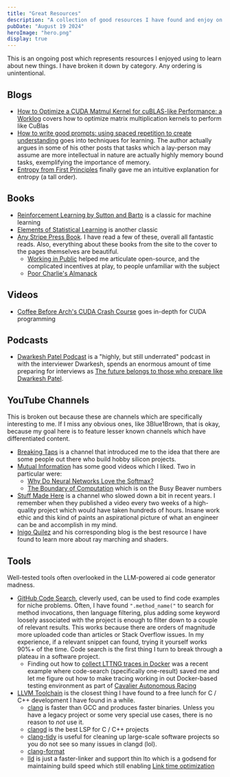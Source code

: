 ```yaml
---
title: "Great Resources"
description: "A collection of good resources I have found and enjoy on the internet. You find a few good ones when going through the library of babel. However, you miss many more... to wit, this is not an exhaustive list"
pubDate: "August 19 2024"
heroImage: "hero.png"
display: true
---
```


This is an ongoing post which represents resources I enjoyed using to learn about new things. I have broken it down by category. Any ordering is unintentional.

## Blogs

- [How to Optimize a CUDA Matmul Kernel for cuBLAS-like Performance: a Worklog](https://siboehm.com/articles/22/CUDA-MMM) covers how to optimize matrix multiplication kernels to perform like CuBlas
- [How to write good prompts: using spaced repetition to create understanding](https://andymatuschak.org/prompts/) goes into techniques for learning. The author actually argues in some of his other posts that tasks which a lay-person may assume are more intellectual in nature are actually highly memory bound tasks, exemplifying the importance of memory.
- [Entropy from First Principles](https://www.nathom.dev/blog/entropy/) finally gave me an intuitive explanation for entropy (a tall order).

## Books

- [Reinforcement Learning by Sutton and Barto](https://www.andrew.cmu.edu/course/10-703/textbook/BartoSutton.pdf) is a classic for machine learning
- [Elements of Statistical Learning](https://www.google.com/search?q=elements+of+statistical+learning&oq=Elements+of+Statistical+Learning) is another classic
- [Any Stripe Press Book](https://press.stripe.com/). I have read a few of these, overall all fantastic reads. Also, everything about these books from the site to the cover to the pages themselves are beautiful.
  - [Working in Public](https://press.stripe.com/working-in-public) helped me articulate open-source, and the complicated incentives at play, to people unfamiliar with the subject
  - [Poor Charlie's Almanack](https://press.stripe.com/poor-charlies-almanack)

## Videos

- [Coffee Before Arch's CUDA Crash Course](https://www.youtube.com/watch?v=cuCWbztXk4Y&list=PLxNPSjHT5qvu4Q2UElj3HUCh2lpSooQWo) goes in-depth for CUDA programming

## Podcasts

- [Dwarkesh Patel Podcast](https://www.dwarkeshpatel.com/podcast) is a "highly, but still underrated" podcast in with the interviewer Dwarkesh, spends an enormous amount of time preparing for interviews as [The future belongs to those who prepare like Dwarkesh Patel](https://meridian.mercury.com/dwarkesh-patel/).

## YouTube Channels

This is broken out because these are channels which are specifically interesting to me. If I miss any obvious ones, like 3Blue1Brown, that is okay, because my goal here is to feature lesser known channels which have differentiated content.

- [Breaking Taps](https://www.youtube.com/@BreakingTaps) is a channel that introduced me to the idea that there are some people out there who build hobby silicon projects.
- [Mutual Information](https://www.youtube.com/@Mutual_Information) has some good videos which I liked. Two in particular were:
  - [Why Do Neural Networks Love the Softmax?](https://www.youtube.com/watch?v=p-6wUOXaVqs)
  - [The Boundary of Computation](https://www.youtube.com/watch?v=kmAc1nDizu0&t=101s) which is on the Busy Beaver numbers
- [Stuff Made Here](https://www.youtube.com/c/StuffMadeHere) is a channel who slowed down a bit in recent years. I remember when they published a video every two weeks of a high-quality project which would have taken hundreds of hours. Insane work ethic and this kind of paints an aspirational picture of what an engineer can be and accomplish in my mind.
- [Inigo Quilez](https://www.youtube.com/@InigoQuilez) and his corresponding blog is the best resource I have found to learn more about ray marching and shaders.

## Tools

Well-tested tools often overlooked in the LLM-powered ai code generator madness.

- [GitHub Code Search](https://github.com/features/code-search), cleverly used, can be used to find code examples for niche problems. Often, I have found `".method_name("` to search for method invocations, then language filtering, plus adding some keyword loosely associated with the project is enough to filter down to a couple of relevant results. This works because there are orders of magnitude more uploaded code than articles or Stack Overflow issues. In my experience, if a relevant snippet can found, trying it yourself works 90%+ of the time. Code search is the first thing I turn to break through a plateau in a software project.
  - Finding out how to [collect LTTNG traces in Docker](https://github.com/wkaisertexas/ros2_tracing_cpp?tab=readme-ov-file#collecting-traces-in-docker) was a recent example where code-search (specifically one-result) saved me and let me figure out how to make tracing working in out Docker-based testing environment as part of [Cavalier Autonomous Racing](https://autonomousracing.dev/)
- [LLVM Toolchain](https://llvm.org/) is the closest thing I have found to a free lunch for C / C++ development I have found in a while.
  - [clang](https://clang.llvm.org/) is faster than GCC and produces faster binaries. Unless you have a legacy project or some very special use cases, there is no reason to *not* use it.
  - [clangd](https://clangd.llvm.org/) is the best LSP for C / C++ projects
  - [clang-tidy](https://clang.llvm.org/extra/clang-tidy/) is useful for cleaning up large-scale software projects so you do not see so many issues in clangd (lol).
  - [clang-format](https://clang.llvm.org/docs/ClangFormat.html)
  - [lld](https://lld.llvm.org/) is just a faster-linker and support thin lto which is a godsend for maintaining build speed which still enabling [Link time optimization](https://www.llvm.org/docs/LinkTimeOptimization.html)